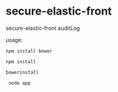 # secure-elastic-front
secure-elastic-front
auditLog

usage: 
    
    npm install bower
  
    npm install
  
    bowerinstall
  
     node app
